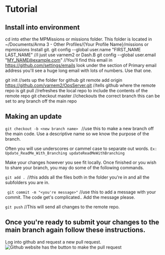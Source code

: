 # Tutorial

## Install into environment
cd into ether the MPMissions or missions folder. This folder is located in ~/Documents/Arma 3 - Other Profiles/{Your Profile Name}/missions or mpmissions
Install git.
git config --global user.name "FIRST_NAME LAST_NAME" //I just use varnem2 or Dash.B
git config --global user.email "MY_NAME@example.com" //You'll find this email in https://github.com/settings/emails look under the section of Primary email address you'll see a huge long email with lots of numbers. Use that one.

git init //sets up the folder for github
git remote add origin https://github.com/varnem2/OpsServer.git //tells github where the remote repo is
git pull //refreshes the local repo to include the contents of the remote repo
git checkout master //checkouts the correct branch this can be set to any branch off the main repo


## Making an update

`git checkout -b <new branch name> ` //use this to make a new branch off the main code. Use a descriptive name so we know the purpose of the branch.

Often you will use underscores or cammel case to separate out words.
`
    Ex: 
        Update_ReadMe_With_Branching
        updateReadMeWithBranching
`

Make your changes however you see fit locally. Once finished or you wish to share your branch, you may do some of the following commands.

`git add . `//this adds all the files both in the folder you're in and all the subfolders you are in.

` git commit -m "<you're message>"` //use this to add a message with your commit. The code get's complicated.. Add the message please.

` git push ` //This will send all changes to the remote repo.

## Once you're ready to submit your changes to the main branch again follow these instructions.

Log into github and request a new pull request.
![Github website has the button to make the pull request](https://storage.googleapis.com/cdn.thenewstack.io/media/2018/06/475ba6ad-screen-shot-2018-06-27-at-3.18.09-pm-1024x563.png)


